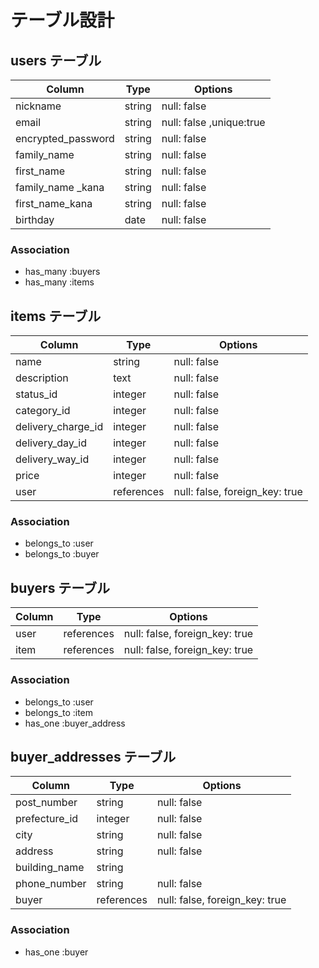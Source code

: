 # テーブル設計

## users テーブル

| Column             | Type        | Options                 |
| ------------------ | ----------- | ----------------------- |
| nickname           | string      | null: false             |
| email              | string      | null: false ,unique:true|
| encrypted_password | string      | null: false             |
| family_name        | string      | null: false             |
| first_name         | string      | null: false             |
| family_name _kana  | string      | null: false             |
| first_name_kana    | string      | null: false             |
| birthday           | date        | null: false             |

### Association

- has_many :buyers
- has_many :items



## items テーブル

| Column              | Type       | Options     |
| ------------------  | ---------- | ----------- |
| name                | string     | null: false |
| description         | text       | null: false |
| status_id           | integer    | null: false |
| category_id         | integer    | null: false |
| delivery_charge_id  | integer    | null: false |
| delivery_day_id     | integer    | null: false |
| delivery_way_id     | integer    | null: false |
| price               | integer    | null: false |
| user                | references | null: false, foreign_key: true |

### Association

- belongs_to :user
- belongs_to :buyer



## buyers テーブル

| Column              | Type       | Options     |
| ------------------  | ---------- | ----------- |
| user                | references | null: false, foreign_key: true |
| item                | references | null: false, foreign_key: true |
### Association

- belongs_to :user
- belongs_to :item
- has_one :buyer_address



## buyer_addresses テーブル

| Column             | Type       | Options     |
| ------------------ | ---------- | ----------- |
| post_number        | string      | null: false |
| prefecture_id      | integer     | null: false |
| city               | string      | null: false |
| address            | string      | null: false |
| building_name      | string      |             |
| phone_number       | string      | null: false |
| buyer              | references  | null: false, foreign_key: true |


### Association

- has_one :buyer
